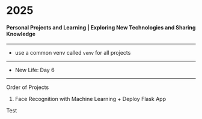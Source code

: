 # 2025
#### Personal Projects and Learning | Exploring New Technologies and Sharing Knowledge

---

- use a common venv called `venv` for all projects

--- 

- New Life: Day 6

---
Order of Projects

1. Face Recognition with Machine Learning + Deploy Flask App


Test
